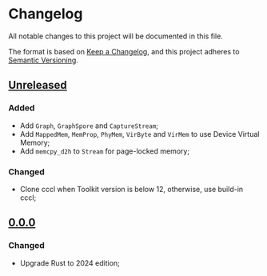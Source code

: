 # Changelog

All notable changes to this project will be documented in this file.

The format is based on [Keep a Changelog](https://keepachangelog.com/en/1.1.0/),
and this project adheres to [Semantic Versioning](https://semver.org/spec/v2.0.0.html).

## [Unreleased]

### Added

- Add `Graph`, `GraphSpore` and `CaptureStream`;
- Add `MappedMem`, `MemProp`, `PhyMem`, `VirByte` and `VirMem` to use Device Virtual Memory;
- Add `memcpy_d2h` to `Stream` for page-locked memory;

### Changed

- Clone cccl when Toolkit version is below 12, otherwise, use build-in cccl;

## [0.0.0]

### Changed

- Upgrade Rust to 2024 edition;

[Unreleased]: https://github.com/YdrMaster/cuda-driver/compare/v0.0.0...HEAD
[0.0.0]: https://github.com/YdrMaster/cuda-driver/releases/tag/v0.0.0
